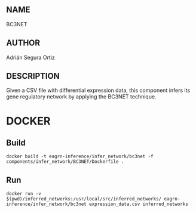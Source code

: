 ## NAME

BC3NET

## AUTHOR

Adrián Segura Ortiz

## DESCRIPTION

Given a CSV file with differential expression data, this component infers its gene regulatory network by applying the BC3NET technique.

# DOCKER

## Build

```
docker build -t eagrn-inference/infer_network/bc3net -f components/infer_network/BC3NET/Dockerfile .
```

## Run

```
docker run -v $(pwd)/inferred_networks:/usr/local/src/inferred_networks/ eagrn-inference/infer_network/bc3net expression_data.csv inferred_networks
```
